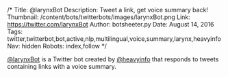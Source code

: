 /*
Title: @larynxBot
Description: Tweet a link, get voice summary back!
Thumbnail: /content/bots/twitterbots/images/larynxBot.png
Link: https://twitter.com/larynxBot
Author: botsheeter.py
Date: August 14, 2016
Tags: twitter,twitterbot,bot,active,nlp,multilingual,voice,summary,larynx,heavyinfo
Nav: hidden
Robots: index,follow
*/

[@larynxBot](https://twitter.com/larynxBot) is a Twitter bot created by [@heavyinfo](https://twitter.com/heavyinfo) that responds to tweets containing links with a voice summary.